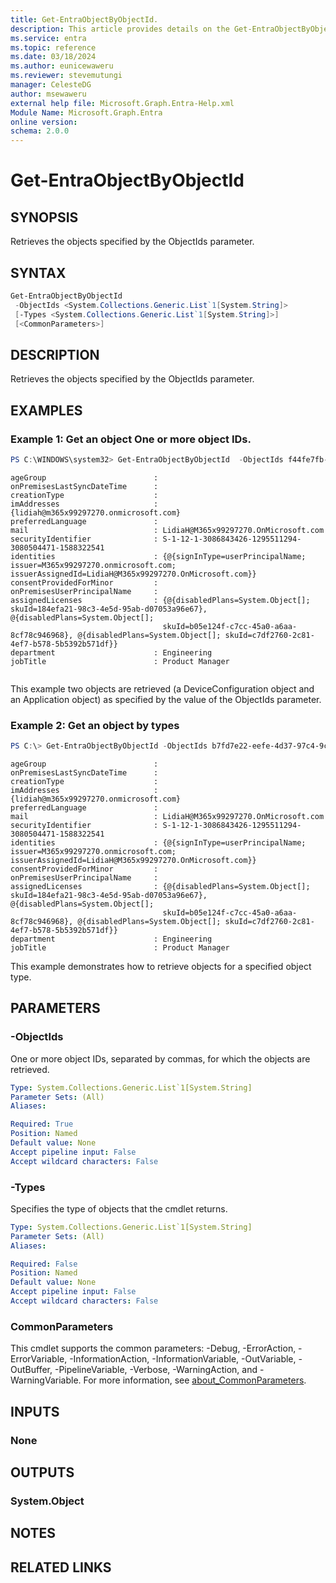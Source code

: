 ```yaml
---
title: Get-EntraObjectByObjectId.
description: This article provides details on the Get-EntraObjectByObjectId command.
ms.service: entra
ms.topic: reference
ms.date: 03/18/2024
ms.author: eunicewaweru
ms.reviewer: stevemutungi
manager: CelesteDG
author: msewaweru
external help file: Microsoft.Graph.Entra-Help.xml
Module Name: Microsoft.Graph.Entra
online version:
schema: 2.0.0
---
```


# Get-EntraObjectByObjectId

## SYNOPSIS
Retrieves the objects specified by the ObjectIds parameter.

## SYNTAX

```powershell
Get-EntraObjectByObjectId 
 -ObjectIds <System.Collections.Generic.List`1[System.String]>
 [-Types <System.Collections.Generic.List`1[System.String]>]
 [<CommonParameters>]
```

## DESCRIPTION
Retrieves the objects specified by the ObjectIds parameter.

## EXAMPLES

### Example 1: Get an object One or more object IDs.
```powershell
PS C:\WINDOWS\system32> Get-EntraObjectByObjectId  -ObjectIds f44fe7fb-462c-41bd-9d36-8e3be78c4d5f , b7fd7e22-eefe-4d37-97c4-9cb7ede0ab5e
```
```output
ageGroup                        :
onPremisesLastSyncDateTime      :
creationType                    :
imAddresses                     : {lidiah@m365x99297270.onmicrosoft.com}
preferredLanguage               :
mail                            : LidiaH@M365x99297270.OnMicrosoft.com
securityIdentifier              : S-1-12-1-3086843426-1295511294-3080504471-1588322541
identities                      : {@{signInType=userPrincipalName; issuer=M365x99297270.onmicrosoft.com; issuerAssignedId=LidiaH@M365x99297270.OnMicrosoft.com}}
consentProvidedForMinor         :
onPremisesUserPrincipalName     :
assignedLicenses                : {@{disabledPlans=System.Object[]; skuId=184efa21-98c3-4e5d-95ab-d07053a96e67}, @{disabledPlans=System.Object[];
                                  skuId=b05e124f-c7cc-45a0-a6aa-8cf78c946968}, @{disabledPlans=System.Object[]; skuId=c7df2760-2c81-4ef7-b578-5b5392b571df}}
department                      : Engineering
jobTitle                        : Product Manager


```
This example two objects are retrieved (a DeviceConfiguration object and an Application object) as specified by the value of the ObjectIds parameter.

### Example 2: Get an object by types
```powershell
PS C:\> Get-EntraObjectByObjectId -ObjectIds b7fd7e22-eefe-4d37-97c4-9cb7ede0ab5e -Types User
```
```output
ageGroup                        :
onPremisesLastSyncDateTime      :
creationType                    :
imAddresses                     : {lidiah@m365x99297270.onmicrosoft.com}
preferredLanguage               :
mail                            : LidiaH@M365x99297270.OnMicrosoft.com
securityIdentifier              : S-1-12-1-3086843426-1295511294-3080504471-1588322541
identities                      : {@{signInType=userPrincipalName; issuer=M365x99297270.onmicrosoft.com; issuerAssignedId=LidiaH@M365x99297270.OnMicrosoft.com}}
consentProvidedForMinor         :
onPremisesUserPrincipalName     :
assignedLicenses                : {@{disabledPlans=System.Object[]; skuId=184efa21-98c3-4e5d-95ab-d07053a96e67}, @{disabledPlans=System.Object[];
                                  skuId=b05e124f-c7cc-45a0-a6aa-8cf78c946968}, @{disabledPlans=System.Object[]; skuId=c7df2760-2c81-4ef7-b578-5b5392b571df}}
department                      : Engineering
jobTitle                        : Product Manager
```

This example demonstrates how to retrieve objects for a specified object type.

## PARAMETERS

### -ObjectIds
One or more object IDs, separated by commas, for which the objects are retrieved.

```yaml
Type: System.Collections.Generic.List`1[System.String]
Parameter Sets: (All)
Aliases:

Required: True
Position: Named
Default value: None
Accept pipeline input: False
Accept wildcard characters: False
```

### -Types
Specifies the type of objects that the cmdlet returns.

```yaml
Type: System.Collections.Generic.List`1[System.String]
Parameter Sets: (All)
Aliases:

Required: False
Position: Named
Default value: None
Accept pipeline input: False
Accept wildcard characters: False
```

### CommonParameters
This cmdlet supports the common parameters: -Debug, -ErrorAction, -ErrorVariable, -InformationAction, -InformationVariable, -OutVariable, -OutBuffer, -PipelineVariable, -Verbose, -WarningAction, and -WarningVariable. For more information, see [about_CommonParameters](https://go.microsoft.com/fwlink/?LinkID=113216).

## INPUTS

### None
## OUTPUTS

### System.Object
## NOTES

## RELATED LINKS
